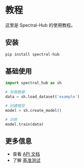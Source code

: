 # 教程

这里是 Spectral-Hub 的使用教程。

## 安装

```bash
pip install spectral-hub
```

## 基础使用

```python
import spectral_hub as sh

# 加载数据
data = sh.load_dataset('example')

# 创建模型
model = sh.create_model()

# 训练
model.train(data)
```

## 更多信息

- 查看 [API 文档](/zh/api)
- 了解 [基准测试](/zh/benchmark)
